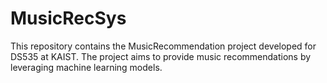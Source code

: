 # MusicRecSys
This repository contains the MusicRecommendation project developed for DS535 at KAIST. The project aims to provide music recommendations by leveraging machine learning models.
